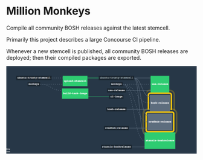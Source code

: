 # Million Monkeys

Compile all community BOSH releases against the latest stemcell.

Primarily this project describes a large Concourse CI pipeline.

Whenever a new stemcell is published, all community BOSH releases are deployed; then their compiled packages are exported.

![sample](docs/million-monkeys-sample-pipeline.png)
